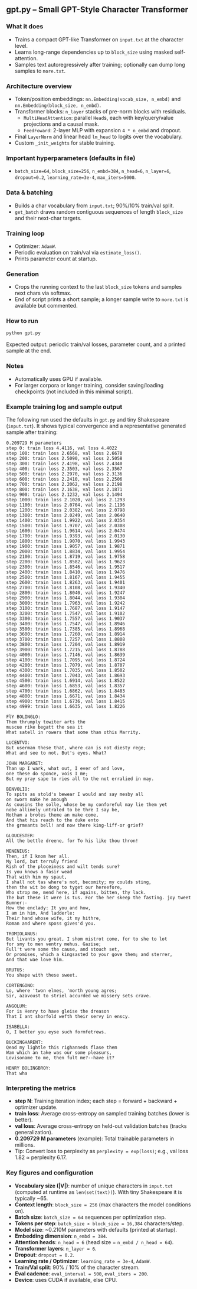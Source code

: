 ## gpt.py – Small GPT-Style Character Transformer

### What it does
- Trains a compact GPT-like Transformer on `input.txt` at the character level.
- Learns long-range dependencies up to `block_size` using masked self-attention.
- Samples text autoregressively after training; optionally can dump long samples to `more.txt`.

### Architecture overview
- Token/position embeddings: `nn.Embedding(vocab_size, n_embd)` and `nn.Embedding(block_size, n_embd)`.
- Transformer blocks: `n_layer` stacks of pre-norm blocks with residuals.
  - `MultiHeadAttention`: parallel `Head`s, each with key/query/value projections and a causal mask.
  - `FeedFoward`: 2-layer MLP with expansion `4 * n_embd` and dropout.
- Final `LayerNorm` and linear head `lm_head` to logits over the vocabulary.
- Custom `_init_weights` for stable training.

### Important hyperparameters (defaults in file)
- `batch_size=64`, `block_size=256`, `n_embd=384`, `n_head=6`, `n_layer=6`, `dropout=0.2`, `learning_rate=3e-4`, `max_iters=5000`.

### Data & batching
- Builds a char vocabulary from `input.txt`; 90%/10% train/val split.
- `get_batch` draws random contiguous sequences of length `block_size` and their next-char targets.

### Training loop
- Optimizer: `AdamW`.
- Periodic evaluation on train/val via `estimate_loss()`.
- Prints parameter count at startup.

### Generation
- Crops the running context to the last `block_size` tokens and samples next chars via softmax.
- End of script prints a short sample; a longer sample write to `more.txt` is available but commented.

### How to run
```bash
python gpt.py
```

Expected output: periodic train/val losses, parameter count, and a printed sample at the end.

### Notes
- Automatically uses GPU if available.
- For larger corpora or longer training, consider saving/loading checkpoints (not included in this minimal script).


### Example training log and sample output

The following run used the defaults in `gpt.py` and tiny Shakespeare (`input.txt`). It shows typical convergence and a representative generated sample after training:

```text
0.209729 M parameters
step 0: train loss 4.4116, val loss 4.4022
step 100: train loss 2.6568, val loss 2.6670
step 200: train loss 2.5090, val loss 2.5058
step 300: train loss 2.4198, val loss 2.4340
step 400: train loss 2.3503, val loss 2.3567
step 500: train loss 2.2970, val loss 2.3136
step 600: train loss 2.2410, val loss 2.2506
step 700: train loss 2.2062, val loss 2.2198
step 800: train loss 2.1638, val loss 2.1871
step 900: train loss 2.1232, val loss 2.1494
step 1000: train loss 2.1020, val loss 2.1293
step 1100: train loss 2.0704, val loss 2.1196
step 1200: train loss 2.0382, val loss 2.0798
step 1300: train loss 2.0249, val loss 2.0640
step 1400: train loss 1.9922, val loss 2.0354
step 1500: train loss 1.9707, val loss 2.0308
step 1600: train loss 1.9614, val loss 2.0474
step 1700: train loss 1.9393, val loss 2.0130
step 1800: train loss 1.9070, val loss 1.9943
step 1900: train loss 1.9057, val loss 1.9871
step 2000: train loss 1.8834, val loss 1.9954
step 2100: train loss 1.8719, val loss 1.9758
step 2200: train loss 1.8582, val loss 1.9623
step 2300: train loss 1.8546, val loss 1.9517
step 2400: train loss 1.8410, val loss 1.9476
step 2500: train loss 1.8167, val loss 1.9455
step 2600: train loss 1.8263, val loss 1.9401
step 2700: train loss 1.8108, val loss 1.9340
step 2800: train loss 1.8040, val loss 1.9247
step 2900: train loss 1.8044, val loss 1.9304
step 3000: train loss 1.7963, val loss 1.9242
step 3100: train loss 1.7687, val loss 1.9147
step 3200: train loss 1.7547, val loss 1.9102
step 3300: train loss 1.7557, val loss 1.9037
step 3400: train loss 1.7547, val loss 1.8946
step 3500: train loss 1.7385, val loss 1.8968
step 3600: train loss 1.7260, val loss 1.8914
step 3700: train loss 1.7257, val loss 1.8808
step 3800: train loss 1.7204, val loss 1.8919
step 3900: train loss 1.7215, val loss 1.8788
step 4000: train loss 1.7146, val loss 1.8639
step 4100: train loss 1.7095, val loss 1.8724
step 4200: train loss 1.7079, val loss 1.8707
step 4300: train loss 1.7035, val loss 1.8502
step 4400: train loss 1.7043, val loss 1.8693
step 4500: train loss 1.6914, val loss 1.8522
step 4600: train loss 1.6853, val loss 1.8357
step 4700: train loss 1.6862, val loss 1.8483
step 4800: train loss 1.6671, val loss 1.8434
step 4900: train loss 1.6736, val loss 1.8415
step 4999: train loss 1.6635, val loss 1.8226

FlY BOLINGLO:
Them thrumply towiter arts the
muscue rike begatt the sea it
What satell in rowers that some than othis Marrity.

LUCENTVO:
But userman these that, where can is not diesty rege;
What and see to not. But's eyes. What?

JOHN MARGARET:
Than up I wark, what out, I ever of and love,
one these do sponce, vois I me;
But my pray sape to ries all to the not erralied in may.

BENVOLIO:
To spits as stold's bewear I would and say mesby all
on sworn make he anough
As cousins the solle, whose be my conforeful may lie them yet
nobe allimely untraled to be thre I say be,
Notham a brotes theme an make come,
And that his reach to the duke ento
the grmeants bell! and now there king-liff-or grief?

GLOUCESTER:
All the bettle dreene, for To his like thou thron!

MENENIUS:
Then, if I knom her all.
My lord, but terruly friend
Rish of the ploceiness and wilt tends sure?
Is you knows a fasir wead
That with him my spaut,
I shall not tas where's not, becomity; my coulds sting,
then the wit be dong to tyget our hereefore,
Who strop me, mend here, if agains, bitten, thy lack.
The but these it were is tus. For the her skeep the fasting. joy tweet Bumner:-
How the enclady: It you and how,
I am in him, And ladderle:
Their hand whose wife, it my hithre,
Roman and where sposs gives'd you.

TROMIOLANUS:
But livants you great, I shom mistrot come, for to she to lot
for smy to men ventry mehus. Gazise;
Full't were some the cause, and stouch set,
Or promises, which a kingsasted to your gove them; and sterrer,
And that wae love him.

BRUTUS:
You shape with these sweet.

CORTENGONO:
Lo, where 'twon elmes, 'morth young agres;
Sir, azavoust to striel accurded we missery sets crave.

ANGOLUM:
For is Henry to have gleise the dreason
That I ant shorfold wefth their servy in enscy.

ISABELLA:
O, I better you eyse such formfetrews.

BUCKINGHARENT:
Qead my lightle this righanneds flase them
Wam which an take was our some pleasurs,
Lovisoname to me, then fult me?--have it?

HENRY BOLINGBROY:
That wha
```

### Interpreting the metrics

- **step N**: Training iteration index; each step = forward + backward + optimizer update.
- **train loss**: Average cross-entropy on sampled training batches (lower is better).
- **val loss**: Average cross-entropy on held-out validation batches (tracks generalization).
- **0.209729 M parameters** (example): Total trainable parameters in millions.
- Tip: Convert loss to perplexity as `perplexity = exp(loss)`; e.g., val loss 1.82 ≈ perplexity 6.17.

### Key figures and configuration

- **Vocabulary size (|V|)**: number of unique characters in `input.txt` (computed at runtime as `len(set(text))`). With tiny Shakespeare it is typically ~65.
- **Context length**: `block_size = 256` (max characters the model conditions on).
- **Batch size**: `batch_size = 64` sequences per optimization step.
- **Tokens per step**: `batch_size × block_size = 16,384` characters/step.
- **Model size**: ~0.210M parameters with defaults (printed at startup).
- **Embedding dimension**: `n_embd = 384`.
- **Attention heads**: `n_head = 6` (head size = `n_embd / n_head = 64`).
- **Transformer layers**: `n_layer = 6`.
- **Dropout**: `dropout = 0.2`.
- **Learning rate / Optimizer**: `learning_rate = 3e-4`, `AdamW`.
- **Train/Val split**: 90% / 10% of the character stream.
- **Eval cadence**: `eval_interval = 500`, `eval_iters = 200`.
- **Device**: uses CUDA if available, else CPU.


